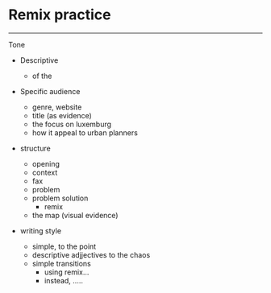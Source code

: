 # Remix practice
---
Tone
- Descriptive
	- of the 

- Specific audience
	- genre, website
	- title (as evidence)
	- the focus on luxemburg
	- how it appeal to urban planners
- structure
	- opening
	- context
	- fax
	- problem
	- problem solution
		- remix
	- the map (visual evidence)
- writing style
	- simple, to the point
	- descriptive adjjectives to the chaos
	- simple transitions
		- using remix...
		- instead, .....

